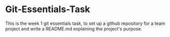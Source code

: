 # Git-Essentials-Task
This is the week 1 git essentials task, to set up a github repository for a team project and write a README.md explaining the project's purpose. 
